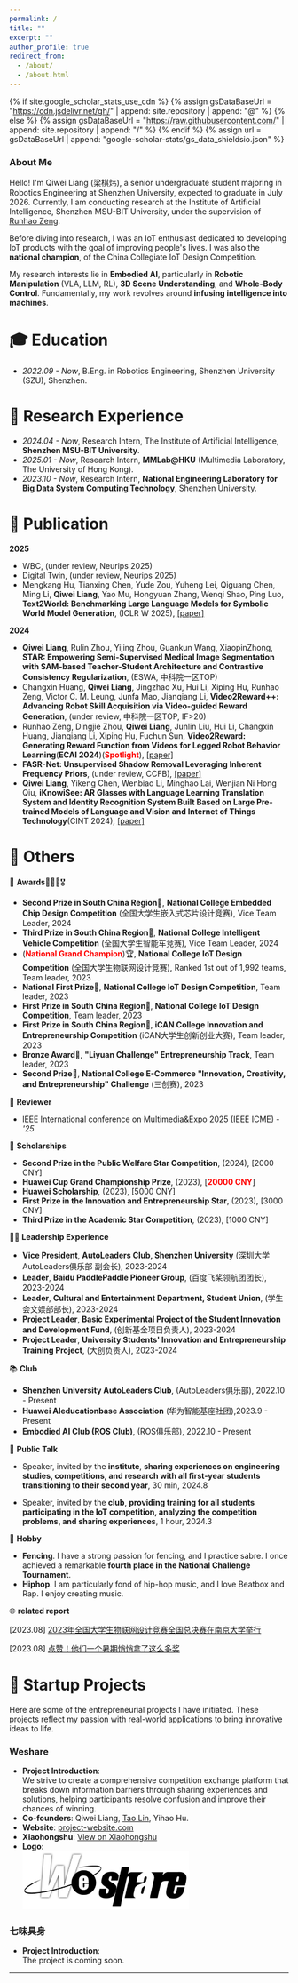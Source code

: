 ```yaml
---
permalink: /
title: ""
excerpt: ""
author_profile: true
redirect_from: 
  - /about/
  - /about.html
---
```


{% if site.google_scholar_stats_use_cdn %}
{% assign gsDataBaseUrl = "https://cdn.jsdelivr.net/gh/" | append: site.repository | append: "@" %}
{% else %}
{% assign gsDataBaseUrl = "https://raw.githubusercontent.com/" | append: site.repository | append: "/" %}
{% endif %}
{% assign url = gsDataBaseUrl | append: "google-scholar-stats/gs_data_shieldsio.json" %}

<span class='anchor' id='about-me'></span>

### **About Me**  

Hello! I'm Qiwei Liang (梁棋炜), a senior undergraduate student majoring in Robotics Engineering at Shenzhen University, expected to graduate in July 2026. Currently, I am conducting research at the Institute of Artificial Intelligence, Shenzhen MSU-BIT University, under the supervision of [Runhao Zeng](https://scholar.google.com.sg/citations?user=s3X4YHwAAAAJ&hl=en).  

Before diving into research, I was an IoT enthusiast dedicated to developing IoT products with the goal of improving people's lives. I was also the **national champion**, of the China Collegiate IoT Design Competition.  

My research interests lie in **Embodied AI**, particularly in **Robotic Manipulation** (VLA, LLM, RL), **3D Scene Understanding**, and **Whole-Body Control**. Fundamentally, my work revolves around **infusing intelligence into machines**.  

# 🎓 Education

- *2022.09 - Now*, B.Eng. in Robotics Engineering, Shenzhen University (SZU), Shenzhen.

# 💼 Research Experience

- *2024.04 - Now*, Research Intern, The Institute of Artificial Intelligence, **Shenzhen MSU-BIT University**.
- *2025.01 - Now*, Research Intern, **MMLab@HKU** (Multimedia Laboratory, The University of Hong Kong).
- *2023.10 - Now*, Research Intern, **National Engineering Laboratory for Big Data System Computing Technology**, Shenzhen University.

# 📜 Publication

**2025**
- WBC, (under review, Neurips 2025)
- Digital Twin, (under review, Neurips 2025)
- Mengkang Hu, Tianxing Chen, Yude Zou, Yuheng Lei, Qiguang Chen, Ming Li, **Qiwei Liang**, Yao Mu, Hongyuan Zhang, Wenqi Shao, Ping Luo, **Text2World: Benchmarking Large Language Models for Symbolic World Model Generation**, (ICLR W 2025), [[paper]](https://openreview.net/pdf?id=dIQNOxuBay)

**2024**

- **Qiwei Liang**, Rulin Zhou, Yijing Zhou, Guankun Wang, XiaopinZhong, **STAR: Empowering Semi-Supervised Medical Image Segmentation with SAM-based Teacher-Student Architecture and Contrastive Consistency Regularization**, (ESWA, 中科院一区TOP)
- Changxin Huang, **Qiwei Liang**, Jingzhao Xu, Hui Li, Xiping Hu, Runhao Zeng, Victor C. M. Leung, Junfa Mao, Jianqiang Li, **Video2Reward++: Advancing Robot Skill Acquisition via Video-guided Reward Generation**, (under review, 中科院一区TOP, IF>20)
- Runhao Zeng, Dingjie Zhou, **Qiwei Liang**, Junlin Liu, Hui Li, Changxin Huang, Jianqiang Li, Xiping Hu, Fuchun Sun, **Video2Reward: Generating Reward Function from Videos for Legged Robot Behavior Learning**(**ECAI 2024**)(<span style="color:red;">**Spotlight**</span>), [[paper]](https://arxiv.org/abs/2412.05515)
- **FASR-Net: Unsupervised Shadow Removal Leveraging Inherent Frequency Priors**, (under review, CCFB), [[paper]](https://arxiv.org/abs/2504.05779)
- **Qiwei Liang**, Yikeng Chen, Wenbiao Li, Minghao Lai, Wenjian Ni Hong Qiu, **iKnowiSee: AR Glasses with Language Learning Translation System and Identity Recognition System Built Based on Large Pre-trained Models of Language and Vision and Internet of Things Technology**(CINT 2024), [[paper]](https://link.springer.com/chapter/10.1007/978-981-97-3948-6_2)


# 🌟 Others

🥇 **Awards**🥈🥉🏅🎖️
- **Second Prize in South China Region**🥈, **National College Embedded Chip Design Competition** (全国大学生嵌入式芯片设计竞赛), Vice Team Leader, 2024
- **Third Prize in South China Region**🥉, **National College Intelligent Vehicle Competition** (全国大学生智能车竞赛), Vice Team Leader, 2024
- (<span style="color:red;">**National Grand Champion**</span>)🏆, **National College IoT Design Competition** (全国大学生物联网设计竞赛), Ranked 1st out of 1,992 teams, Team leader, 2023
- **National First Prize**🥇, **National College IoT Design Competition**, Team leader, 2023
- **First Prize in South China Region**🥇, **National College IoT Design Competition**, Team leader, 2023
- **First Prize in South China Region**🥇, **iCAN College Innovation and Entrepreneurship Competition** (iCAN大学生创新创业大赛), Team leader, 2023
- **Bronze Award**🥉, **"Liyuan Challenge" Entrepreneurship Track**, Team leader, 2023
- **Second Prize**🥈, **National College E-Commerce "Innovation, Creativity, and Entrepreneurship" Challenge** (三创赛), 2023
  
📝 **Reviewer**
- lEEE International conference on Multimedia&Expo 2025 (IEEE ICME) - *'25*

💸 **Scholarships**
- **Second Prize in the Public Welfare Star Competition**, (2024), [2000 CNY] 
- **Huawei Cup Grand Championship Prize**, (2023), [<span style="color:red;">**20000 CNY**</span>]
- **Huawei Scholarship**, (2023), [5000 CNY]
- **First Prize in the Innovation and Entrepreneurship Star**, (2023), [3000 CNY] 
- **Third Prize in the Academic Star Competition**, (2023), [1000 CNY] 

🧙‍♂️ **Leadership Experience**
- **Vice President**, **AutoLeaders Club, Shenzhen University** (深圳大学AutoLeaders俱乐部 副会长), 2023-2024
- **Leader**, **Baidu PaddlePaddle Pioneer Group**, (百度飞桨领航团团长), 2023-2024
- **Leader**, **Cultural and Entertainment Department, Student Union**, (学生会文娱部部长), 2023-2024
- **Project Leader**, **Basic Experimental Project of the Student Innovation and Development Fund**, (创新基金项目负责人), 2023-2024
- **Project Leader**, **University Students' Innovation and Entrepreneurship Training Project**, (大创负责人), 2023-2024

📚 **Club**
- **Shenzhen University AutoLeaders Club**, (AutoLeaders俱乐部), 2022.10 - Present
- **Huawei AIeducationbase Association** (华为智能基座社团),2023.9 - Present
- **Embodied AI Club (ROS Club)**, (ROS俱乐部), 2022.10 - Present

🎤 **Public Talk**
- Speaker, invited by the **institute**, **sharing experiences on engineering studies, competitions, and research with all first-year students transitioning to their second year**, 30 min, 2024.8

- Speaker, invited by the **club**, **providing training for all students participating in the IoT competition, analyzing the competition problems, and sharing experiences**, 1 hour, 2024.3

🤺 **Hobby**
- **Fencing**. I have a strong passion for fencing, and I practice sabre. I once achieved a remarkable **fourth place in the National Challenge Tournament**.
- **Hiphop**. I am particularly fond of hip-hop music, and I love Beatbox and Rap. I enjoy creating music.

🌐 **related report**

[2023.08] [2023年全国大学生物联网设计竞赛全国总决赛在南京大学举行](https://www.nju.edu.cn/info/3341/337591.htm)

[2023.08] [点赞！他们一个暑期悄悄拿了这么多奖](https://mp.weixin.qq.com/s/z2NMzX9Zm_z40wsDLPaDZg)

# 🚀 Startup Projects

Here are some of the entrepreneurial projects I have initiated. These projects reflect my passion with real-world applications to bring innovative ideas to life.

### **Weshare**
- **Project Introduction**:  
  We strive to create a comprehensive competition exchange platform that breaks down information barriers through sharing experiences and solutions, helping participants resolve confusion and improve their chances of winning.
- **Co-founders**: Qiwei Liang, [Tao Lin](https://lintao.online), Yihao Hu.
- **Website**: [project-website.com](https://weshare.xin/)
- **Xiaohongshu**: [View on Xiaohongshu](https://www.xiaohongshu.com/user/profile/65cdf2de0000000005033e2b)
- **Logo**:  
  <img src="../images/weshare_logo.png" alt="Project Logo" width="300"/>

### **七味具身**
- **Project Introduction**:  
  The project is coming soon.

---

<div id="clustrmaps-container" style="width: 400px; height: 300px; overflow: hidden;">
  <script type="text/javascript" id="clustrmaps" src="//clustrmaps.com/map_v2.js?d=4oBE-t6H8XcmpYkIWQadW_Rz5o4c2gRM6pcJ5AydSy0&cl=ffffff&w=a"></script>
</div>

